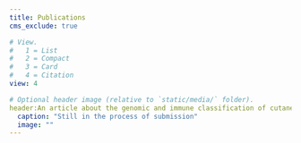 ```yaml
---
title: Publications
cms_exclude: true

# View.
#   1 = List
#   2 = Compact
#   3 = Card
#   4 = Citation
view: 4

# Optional header image (relative to `static/media/` folder).
header:An article about the genomic and immune classification of cutaneous melanoma cells
  caption: "Still in the process of submission"
  image: ""
---
```

